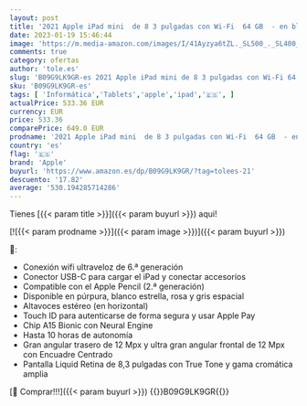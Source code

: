 ```yaml
---
layout: post
title: '2021 Apple iPad mini  de 8 3 pulgadas con Wi-Fi  64 GB  - en blanco estrella  6.ª generación '
date: 2023-01-19 15:46:44
image: 'https://m.media-amazon.com/images/I/41Ayzya6tZL._SL500_._SL400_.jpg'
comments: true
category: ofertas
author: 'tole.es'
slug: 'B09G9LK9GR-es 2021 Apple iPad mini de 8 3 pulgadas con Wi-Fi 64 GB - en...'
sku: 'B09G9LK9GR-es'
tags: [ 'Informática','Tablets','apple','ipad','🇪🇸', ]
actualPrice: 533.36 EUR
currency: EUR
price: 533.36
comparePrice: 649.0 EUR
prodname: '2021 Apple iPad mini  de 8 3 pulgadas con Wi-Fi  64 GB  - en blanco estrella  6.ª generación '
country: 'es'
flag: '🇪🇸'
brand: 'Apple'
buyurl: 'https://www.amazon.es/dp/B09G9LK9GR/?tag=tolees-21'
descuento: '17.82'
average: '530.194285714286'
---
```


Tienes [{{< param title >}}]({{< param buyurl >}}) aqui!

[![{{< param prodname >}}]({{< param image >}})]({{< param buyurl >}})

🔎:

- Conexión wifi ultraveloz de 6.ª generación
- Conector USB-C para cargar el iPad y conectar accesorios
- Compatible con el Apple Pencil (2.ª generación)
- Disponible en púrpura, blanco estrella, rosa y gris espacial
- Altavoces estéreo (en horizontal)
- Touch ID para autenticarse de forma segura y usar Apple Pay
- Chip A15 Bionic con Neural Engine
- Hasta 10 horas de autonomía
- Gran angular trasero de 12 Mpx y ultra gran angular frontal de 12 Mpx con Encuadre Centrado
- Pantalla Liquid Retina de 8,3 pulgadas con True Tone y gama cromática amplia

[🛒 Comprar!!!]({{< param buyurl >}})
{{<world>}}B09G9LK9GR{{</world>}}
